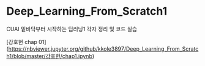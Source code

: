 # Deep_Learning_From_Scratch1
CUAI 밑바닥부터 시작하는 딥러닝1 각자 정리 및 코드 실습

[강호현 chap 01] (https://nbviewer.jupyter.org/github/kkole3897/Deep_Learning_From_Scratch1/blob/master/강호현/chap1.ipynb)

